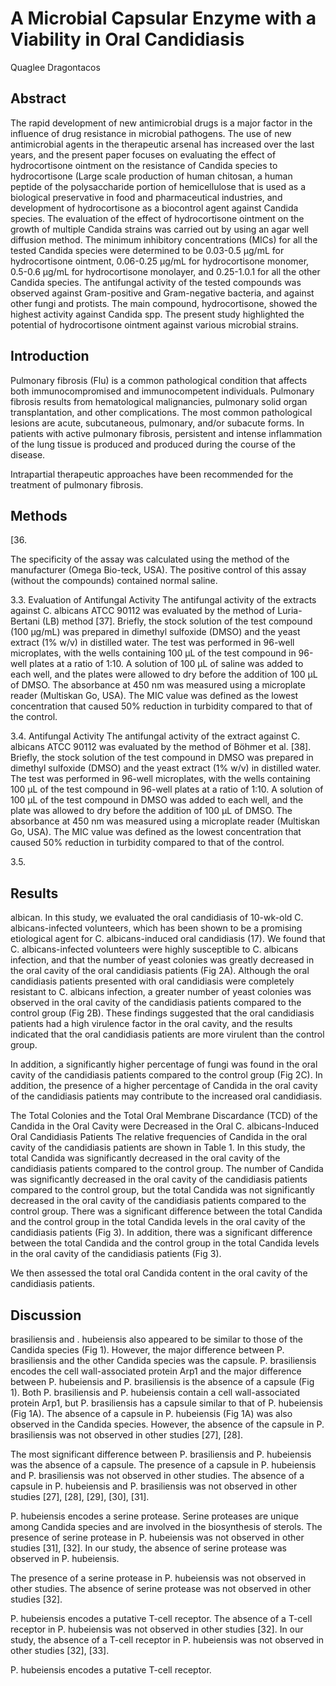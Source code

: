 # A Microbial Capsular Enzyme with a Viability in Oral Candidiasis
Quaglee Dragontacos


## Abstract
The rapid development of new antimicrobial drugs is a major factor in the influence of drug resistance in microbial pathogens. The use of new antimicrobial agents in the therapeutic arsenal has increased over the last years, and the present paper focuses on evaluating the effect of hydrocortisone ointment on the resistance of Candida species to hydrocortisone (Large scale production of human chitosan, a human peptide of the polysaccharide portion of hemicellulose that is used as a biological preservative in food and pharmaceutical industries, and development of hydrocortisone as a biocontrol agent against Candida species. The evaluation of the effect of hydrocortisone ointment on the growth of multiple Candida strains was carried out by using an agar well diffusion method. The minimum inhibitory concentrations (MICs) for all the tested Candida species were determined to be 0.03-0.5 µg/mL for hydrocortisone ointment, 0.06-0.25 µg/mL for hydrocortisone monomer, 0.5-0.6 µg/mL for hydrocortisone monolayer, and 0.25-1.0.1 for all the other Candida species. The antifungal activity of the tested compounds was observed against Gram-positive and Gram-negative bacteria, and against other fungi and protists. The main compound, hydrocortisone, showed the highest activity against Candida spp. The present study highlighted the potential of hydrocortisone ointment against various microbial strains.


## Introduction
Pulmonary fibrosis (Flu) is a common pathological condition that affects both immunocompromised and immunocompetent individuals. Pulmonary fibrosis results from hematological malignancies, pulmonary solid organ transplantation, and other complications. The most common pathological lesions are acute, subcutaneous, pulmonary, and/or subacute forms. In patients with active pulmonary fibrosis, persistent and intense inflammation of the lung tissue is produced and produced during the course of the disease.

Intrapartial therapeutic approaches have been recommended for the treatment of pulmonary fibrosis.


## Methods
[36.

The specificity of the assay was calculated using the method of the manufacturer (Omega Bio-teck, USA). The positive control of this assay (without the compounds) contained normal saline.

3.3. Evaluation of Antifungal Activity
The antifungal activity of the extracts against C. albicans ATCC 90112 was evaluated by the method of Luria-Bertani (LB) method [37]. Briefly, the stock solution of the test compound (100 µg/mL) was prepared in dimethyl sulfoxide (DMSO) and the yeast extract (1% w/v) in distilled water. The test was performed in 96-well microplates, with the wells containing 100 µL of the test compound in 96-well plates at a ratio of 1:10. A solution of 100 µL of saline was added to each well, and the plates were allowed to dry before the addition of 100 µL of DMSO. The absorbance at 450 nm was measured using a microplate reader (Multiskan Go, USA). The MIC value was defined as the lowest concentration that caused 50% reduction in turbidity compared to that of the control.

3.4. Antifungal Activity
The antifungal activity of the extract against C. albicans ATCC 90112 was evaluated by the method of Böhmer et al. [38]. Briefly, the stock solution of the test compound in DMSO was prepared in dimethyl sulfoxide (DMSO) and the yeast extract (1% w/v) in distilled water. The test was performed in 96-well microplates, with the wells containing 100 µL of the test compound in 96-well plates at a ratio of 1:10. A solution of 100 µL of the test compound in DMSO was added to each well, and the plate was allowed to dry before the addition of 100 µL of DMSO. The absorbance at 450 nm was measured using a microplate reader (Multiskan Go, USA). The MIC value was defined as the lowest concentration that caused 50% reduction in turbidity compared to that of the control.

3.5.


## Results
albican. In this study, we evaluated the oral candidiasis of 10-wk-old C. albicans-infected volunteers, which has been shown to be a promising etiological agent for C. albicans-induced oral candidiasis (17). We found that C. albicans-infected volunteers were highly susceptible to C. albicans infection, and that the number of yeast colonies was greatly decreased in the oral cavity of the oral candidiasis patients (Fig 2A). Although the oral candidiasis patients presented with oral candidiasis were completely resistant to C. albicans infection, a greater number of yeast colonies was observed in the oral cavity of the candidiasis patients compared to the control group (Fig 2B). These findings suggested that the oral candidiasis patients had a high virulence factor in the oral cavity, and the results indicated that the oral candidiasis patients are more virulent than the control group.

In addition, a significantly higher percentage of fungi was found in the oral cavity of the candidiasis patients compared to the control group (Fig 2C). In addition, the presence of a higher percentage of Candida in the oral cavity of the candidiasis patients may contribute to the increased oral candidiasis.

The Total Colonies and the Total Oral Membrane Discardance (TCD) of the Candida in the Oral Cavity were Decreased in the Oral C. albicans-Induced Oral Candidiasis Patients
The relative frequencies of Candida in the oral cavity of the candidiasis patients are shown in Table 1. In this study, the total Candida was significantly decreased in the oral cavity of the candidiasis patients compared to the control group. The number of Candida was significantly decreased in the oral cavity of the candidiasis patients compared to the control group, but the total Candida was not significantly decreased in the oral cavity of the candidiasis patients compared to the control group. There was a significant difference between the total Candida and the control group in the total Candida levels in the oral cavity of the candidiasis patients (Fig 3). In addition, there was a significant difference between the total Candida and the control group in the total Candida levels in the oral cavity of the candidiasis patients (Fig 3).

We then assessed the total oral Candida content in the oral cavity of the candidiasis patients.


## Discussion
brasiliensis and . hubeiensis also appeared to be similar to those of the Candida species (Fig 1). However, the major difference between P. brasiliensis and the other Candida species was the capsule. P. brasiliensis encodes the cell wall-associated protein Arp1 and the major difference between P. hubeiensis and P. brasiliensis is the absence of a capsule (Fig 1). Both P. brasiliensis and P. hubeiensis contain a cell wall-associated protein Arp1, but P. brasiliensis has a capsule similar to that of P. hubeiensis (Fig 1A). The absence of a capsule in P. hubeiensis (Fig 1A) was also observed in the Candida species. However, the absence of the capsule in P. brasiliensis was not observed in other studies [27], [28].

The most significant difference between P. brasiliensis and P. hubeiensis was the absence of a capsule. The presence of a capsule in P. hubeiensis and P. brasiliensis was not observed in other studies. The absence of a capsule in P. hubeiensis and P. brasiliensis was not observed in other studies [27], [28], [29], [30], [31].

P. hubeiensis encodes a serine protease. Serine proteases are unique among Candida species and are involved in the biosynthesis of sterols. The presence of serine protease in P. hubeiensis was not observed in other studies [31], [32]. In our study, the absence of serine protease was observed in P. hubeiensis.

The presence of a serine protease in P. hubeiensis was not observed in other studies. The absence of serine protease was not observed in other studies [32].

P. hubeiensis encodes a putative T-cell receptor. The absence of a T-cell receptor in P. hubeiensis was not observed in other studies [32]. In our study, the absence of a T-cell receptor in P. hubeiensis was not observed in other studies [32], [33].

P. hubeiensis encodes a putative T-cell receptor.
